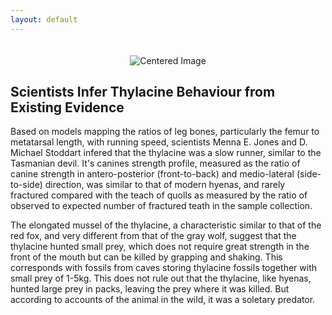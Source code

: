 ```yaml
---
layout: default
---
```


<div style="text-align: center;">
  <img src="{{ site.baseurl }}/docs/images/header.natural_history.png" alt="Centered Image" style="margin-top: 20px;">
</div>

## Scientists Infer Thylacine Behaviour from Existing Evidence

Based on models mapping the ratios of leg bones, particularly the femur to metatarsal length, with running speed, scientists Menna E. Jones and D. Michael Stoddart infered that the thylacine was a slow runner, similar to the Tasmanian devil. It's canines strength profile, measured as the ratio of canine strength in antero-posterior (front-to-back) and medio-lateral (side-to-side) direction, was similar to that of modern hyenas, and rarely fractured compared with the teach of quolls as measured by the ratio of observed to expected number of fractured teath in the sample collection.

The elongated mussel of the thylacine, a characteristic similar to that of the red fox, and very different from that of the gray wolf, suggest that the thylacine hunted small prey, which does not require great strength in the front of the mouth but can be killed by grapping and shaking. This corresponds with fossils from caves storing thylacine fossils together with small prey of 1-5kg. This does not rule out that the thylacine, like hyenas, hunted large prey in packs, leaving the prey where it was killed. But according to accounts of the animal in the wild, it was a soletary predator. 